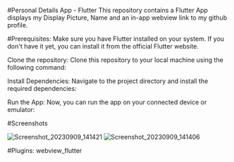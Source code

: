 #Personal Details App - Flutter
This repository contains a Flutter App displays my Display Picture, Name and an in-app webview link to my github profile.


#Prerequisites: Make sure you have Flutter installed on your system. If you don't have it yet, you can install it from the official Flutter website.

Clone the repository: Clone this repository to your local machine using the following command:

Install Dependencies: Navigate to the project directory and install the required dependencies:

Run the App: Now, you can run the app on your connected device or emulator:

#Screenshots

![Screenshot_20230909_141421](https://github.com/msamichael/Personal_Details_App/assets/69995532/a67af867-57a9-423d-8ec0-0497d8d37fd9)
![Screenshot_20230909_141406](https://github.com/msamichael/Personal_Details_App/assets/69995532/9a354909-311e-4ce2-88c0-911add064ca3)



#Plugins:
webview_flutter
